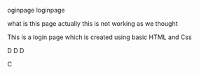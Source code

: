  oginpage
loginpage 










       
what is this page actually this is not working as we thought 


This is a login page which is created using basic HTML and Css







D
D
D

C






